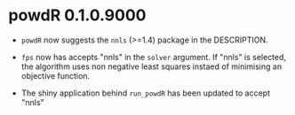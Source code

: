 # powdR 0.1.0.9000

*   `powdR` now suggests the `nnls` (>=1.4) package in the DESCRIPTION.

*   `fps` now has accepts "nnls" in the `solver` argument. If "nnls" is selected,
    the algorithm uses non negative least squares instaed of minimising an objective
    function.
    
*   The shiny application behind `run_powdR` has been updated to accept "nnls"
